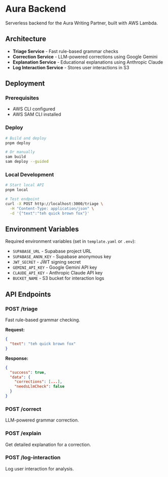 # Aura Backend

Serverless backend for the Aura Writing Partner, built with AWS Lambda.

## Architecture

- **Triage Service** - Fast rule-based grammar checks
- **Correction Service** - LLM-powered corrections using Google Gemini
- **Explanation Service** - Educational explanations using Anthropic Claude
- **Log Interaction Service** - Stores user interactions in S3

## Deployment

### Prerequisites

- AWS CLI configured
- AWS SAM CLI installed

### Deploy

```bash
# Build and deploy
pnpm deploy

# Or manually
sam build
sam deploy --guided
```

### Local Development

```bash
# Start local API
pnpm local

# Test endpoint
curl -X POST http://localhost:3000/triage \
  -H "Content-Type: application/json" \
  -d '{"text":"teh quick brown fox"}'
```

## Environment Variables

Required environment variables (set in `template.yaml` or `.env`):

- `SUPABASE_URL` - Supabase project URL
- `SUPABASE_ANON_KEY` - Supabase anonymous key
- `JWT_SECRET` - JWT signing secret
- `GEMINI_API_KEY` - Google Gemini API key
- `CLAUDE_API_KEY` - Anthropic Claude API key
- `BUCKET_NAME` - S3 bucket for interaction logs

## API Endpoints

### POST /triage
Fast rule-based grammar checking.

**Request:**
```json
{
  "text": "teh quick brown fox"
}
```

**Response:**
```json
{
  "success": true,
  "data": {
    "corrections": [...],
    "needsLlmCheck": false
  }
}
```

### POST /correct
LLM-powered grammar correction.

### POST /explain
Get detailed explanation for a correction.

### POST /log-interaction
Log user interaction for analysis.

